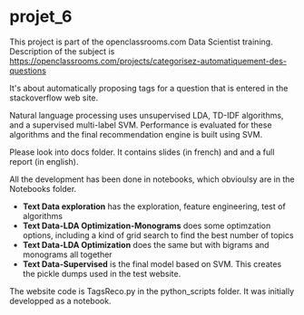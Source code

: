 # projet_6

This project is part of the openclassrooms.com Data Scientist training.
Description of the subject is https://openclassrooms.com/projects/categorisez-automatiquement-des-questions

It's about automatically proposing tags for a question that is entered in the stackoverflow web site.

Natural language processing uses unsupervised LDA, TD-IDF algorithms, and a supervised multi-label SVM. Performance is evaluated for these algorithms and the final recommendation engine is built using SVM.

Please look into docs folder. It contains slides (in french) and and a full report (in english).

All the development has been done in notebooks, which obvioulsy are in the Notebooks folder.
- <b>Text Data exploration</b> has the exploration, feature engineering, test of algorithms
- <b>Text Data-LDA Optimization-Monograms</b> does some optimzation options, including a kind of grid search to find the best number of topics
- <b>Text Data-LDA Optimization</b> does the same but with bigrams and monograms all together
- <b>Text Data-Supervised</b> is the final model based on SVM. This creates the pickle dumps used in the test website.

The website code is TagsReco.py in the python_scripts folder. It was initially developped as a notebook.

